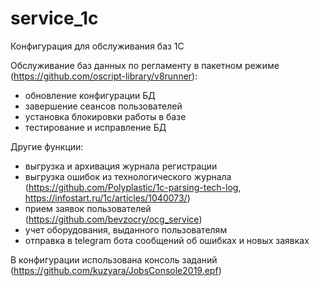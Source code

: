 # service_1c
Конфигурация для обслуживания баз 1С

Обслуживание баз данных по регламенту в пакетном режиме (https://github.com/oscript-library/v8runner):
- обновление конфигурации БД
- завершение сеансов пользователей
- установка блокировки работы в базе
- тестирование и исправление БД

Другие функции:
- выгрузка и архивация журнала регистрации
- выгрузка ошибок из технологического журнала (https://github.com/Polyplastic/1c-parsing-tech-log, https://infostart.ru/1c/articles/1040073/)
- прием заявок пользователей (https://github.com/bevzocry/ocg_service)
- учет оборудования, выданного пользователям
- отправка в telegram бота сообщений об ошибках и новых заявках

В конфигурации использована консоль заданий (https://github.com/kuzyara/JobsConsole2019.epf)
